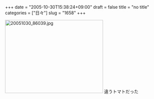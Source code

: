 +++
date = "2005-10-30T15:38:24+09:00"
draft = false
title = "no title"
categories = ["日々"]
slug = "1658"
+++

<img src="http://ieiriblog.img.jugem.cc/20051030_86039.jpg" class="pict" width="320" height="240" alt="20051030_86039.jpg" />
違うトマトだった

